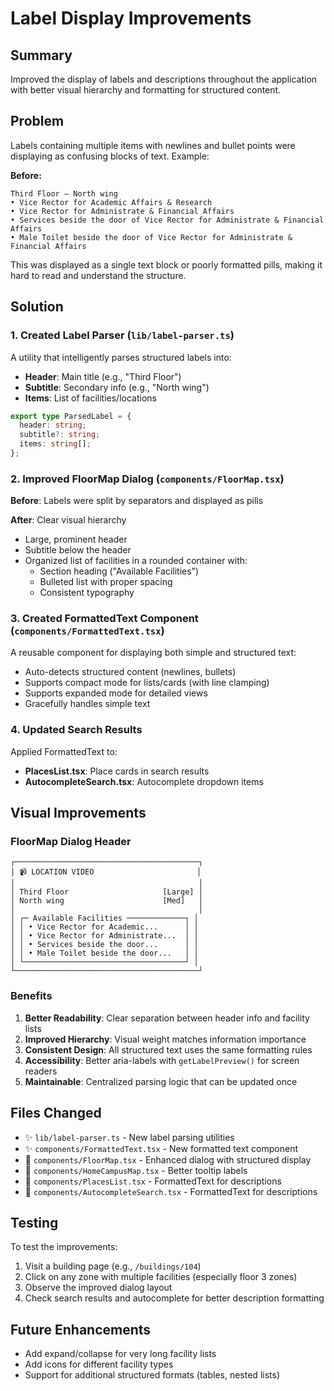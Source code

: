 # Label Display Improvements

## Summary

Improved the display of labels and descriptions throughout the application with better visual hierarchy and formatting for structured content.

## Problem

Labels containing multiple items with newlines and bullet points were displaying as confusing blocks of text. Example:

**Before:**
```
Third Floor — North wing
• Vice Rector for Academic Affairs & Research
• Vice Rector for Administrate & Financial Affairs
• Services beside the door of Vice Rector for Administrate & Financial Affairs
• Male Toilet beside the door of Vice Rector for Administrate & Financial Affairs
```

This was displayed as a single text block or poorly formatted pills, making it hard to read and understand the structure.

## Solution

### 1. Created Label Parser (`lib/label-parser.ts`)

A utility that intelligently parses structured labels into:
- **Header**: Main title (e.g., "Third Floor")
- **Subtitle**: Secondary info (e.g., "North wing")
- **Items**: List of facilities/locations

```typescript
export type ParsedLabel = {
  header: string;
  subtitle?: string;
  items: string[];
};
```

### 2. Improved FloorMap Dialog (`components/FloorMap.tsx`)

**Before**: Labels were split by separators and displayed as pills

**After**: Clear visual hierarchy
- Large, prominent header
- Subtitle below the header
- Organized list of facilities in a rounded container with:
  - Section heading ("Available Facilities")
  - Bulleted list with proper spacing
  - Consistent typography

### 3. Created FormattedText Component (`components/FormattedText.tsx`)

A reusable component for displaying both simple and structured text:
- Auto-detects structured content (newlines, bullets)
- Supports compact mode for lists/cards (with line clamping)
- Supports expanded mode for detailed views
- Gracefully handles simple text

### 4. Updated Search Results

Applied FormattedText to:
- **PlacesList.tsx**: Place cards in search results
- **AutocompleteSearch.tsx**: Autocomplete dropdown items

## Visual Improvements

### FloorMap Dialog Header

```
┌─────────────────────────────────────────┐
│ 📹 LOCATION VIDEO                       │
│                                         │
│ Third Floor                     [Large] │
│ North wing                      [Med]   │
│                                         │
│ ┌─ Available Facilities ─────────────┐ │
│ │ • Vice Rector for Academic...      │ │
│ │ • Vice Rector for Administrate...  │ │
│ │ • Services beside the door...      │ │
│ │ • Male Toilet beside the door...   │ │
│ └────────────────────────────────────┘ │
└─────────────────────────────────────────┘
```

### Benefits

1. **Better Readability**: Clear separation between header info and facility lists
2. **Improved Hierarchy**: Visual weight matches information importance
3. **Consistent Design**: All structured text uses the same formatting rules
4. **Accessibility**: Better aria-labels with `getLabelPreview()` for screen readers
5. **Maintainable**: Centralized parsing logic that can be updated once

## Files Changed

- ✨ `lib/label-parser.ts` - New label parsing utilities
- ✨ `components/FormattedText.tsx` - New formatted text component
- 🔄 `components/FloorMap.tsx` - Enhanced dialog with structured display
- 🔄 `components/HomeCampusMap.tsx` - Better tooltip labels
- 🔄 `components/PlacesList.tsx` - FormattedText for descriptions
- 🔄 `components/AutocompleteSearch.tsx` - FormattedText for descriptions

## Testing

To test the improvements:

1. Visit a building page (e.g., `/buildings/104`)
2. Click on any zone with multiple facilities (especially floor 3 zones)
3. Observe the improved dialog layout
4. Check search results and autocomplete for better description formatting

## Future Enhancements

- Add expand/collapse for very long facility lists
- Add icons for different facility types
- Support for additional structured formats (tables, nested lists)

